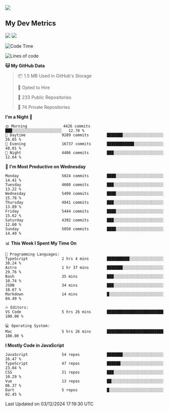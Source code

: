 [<img src="https://img.shields.io/badge/linkedin-%230077B5.svg?&style=for-the-badge&logo=linkedin&logoColor=white" />](https://www.linkedin.com/in/savepong)

<!--
[<img src="https://img.shields.io/badge/pongsiri.pisutakarathada.com-%230077B5.svg?&style=for-the-badge&color=orange" />](https://pongsiri.pisutakarathada.com)
[<img src="https://img.shields.io/badge/apps.saveworld.co-%230077B5.svg?&style=for-the-badge&color=2aa889" />](https://apps.saveworld.co)

[![savepong' github stats](https://github-readme-stats.vercel.app/api?username=savepong&show_icons=true&count_private=true&theme=gotham&hide_border=true&bg_color=00000000&text_color=768390FF)](https://pongsiri.pisutakarathada.com/posts/stats)

[![GitHub Streak](https://github-readme-streak-stats.herokuapp.com?user=savepong&theme=gotham&hide_border=true&background=00000000&dates=768390FF)](https://pongsiri.pisutakarathada.com/posts/stats)

[![Top Langs](https://github-readme-stats.vercel.app/api/top-langs/?username=savepong&layout=compact&langs_count=10&theme=gotham&hide_border=true&bg_color=00000000&text_color=768390FF)](https://pongsiri.pisutakarathada.com/posts/stats)

<!-- [![savepong's wakatime stats](https://github-readme-stats.vercel.app/api/wakatime?username=@savepong&layout=default&theme=gotham&hide_border=true&bg_color=00000000&text_color=768390FF)](https://pongsiri.pisutakarathada.com/posts/stats) -->

## My Dev Metrics

[![](https://komarev.com/ghpvc/?username=savepong&color=blue&label=Profile%20Views)](https://github.com/savepong)
[![](https://img.shields.io/github/followers/savepong?label=GitHub%20Followers)](https://github.com/savepong)

<!--START_SECTION:waka-->
![Code Time](http://img.shields.io/badge/Code%20Time-1%2C683%20hrs%2041%20mins-blue)

![Lines of code](https://img.shields.io/badge/From%20Hello%20World%20I%27ve%20Written-65.8%20million%20lines%20of%20code-blue)

**🐱 My GitHub Data** 

> 📦 1.5 MB Used in GitHub's Storage 
 > 
> 💼 Opted to Hire
 > 
> 📜 233 Public Repositories 
 > 
> 🔑 74 Private Repositories 
 > 
**I'm a Night 🦉** 

```text
🌞 Morning                4426 commits        ███░░░░░░░░░░░░░░░░░░░░░░   12.70 % 
🌆 Daytime                9289 commits        ███████░░░░░░░░░░░░░░░░░░   26.65 % 
🌃 Evening                16737 commits       ████████████░░░░░░░░░░░░░   48.01 % 
🌙 Night                  4406 commits        ███░░░░░░░░░░░░░░░░░░░░░░   12.64 % 
```
📅 **I'm Most Productive on Wednesday** 

```text
Monday                   5024 commits        ████░░░░░░░░░░░░░░░░░░░░░   14.41 % 
Tuesday                  4608 commits        ███░░░░░░░░░░░░░░░░░░░░░░   13.22 % 
Wednesday                5499 commits        ████░░░░░░░░░░░░░░░░░░░░░   15.78 % 
Thursday                 4841 commits        ███░░░░░░░░░░░░░░░░░░░░░░   13.89 % 
Friday                   5444 commits        ████░░░░░░░░░░░░░░░░░░░░░   15.62 % 
Saturday                 4392 commits        ███░░░░░░░░░░░░░░░░░░░░░░   12.60 % 
Sunday                   5050 commits        ████░░░░░░░░░░░░░░░░░░░░░   14.49 % 
```


📊 **This Week I Spent My Time On** 

```text
💬 Programming Languages: 
TypeScript               2 hrs 4 mins        ██████████░░░░░░░░░░░░░░░   38.24 % 
Astro                    1 hr 37 mins        ███████░░░░░░░░░░░░░░░░░░   29.76 % 
Bash                     35 mins             ███░░░░░░░░░░░░░░░░░░░░░░   10.74 % 
JSON                     34 mins             ███░░░░░░░░░░░░░░░░░░░░░░   10.67 % 
Markdown                 14 mins             █░░░░░░░░░░░░░░░░░░░░░░░░   04.49 % 

🔥 Editors: 
VS Code                  5 hrs 26 mins       █████████████████████████   100.00 % 

💻 Operating System: 
Mac                      5 hrs 26 mins       █████████████████████████   100.00 % 
```

**I Mostly Code in JavaScript** 

```text
JavaScript               54 repos            ███████░░░░░░░░░░░░░░░░░░   26.47 % 
TypeScript               47 repos            ██████░░░░░░░░░░░░░░░░░░░   23.04 % 
CSS                      21 repos            ███░░░░░░░░░░░░░░░░░░░░░░   10.29 % 
Vue                      13 repos            ██░░░░░░░░░░░░░░░░░░░░░░░   06.37 % 
Dart                     5 repos             █░░░░░░░░░░░░░░░░░░░░░░░░   02.45 % 
```




 Last Updated on 03/12/2024 17:19:30 UTC
<!--END_SECTION:waka-->

<!--
**savepong/savepong** is a ✨ _special_ ✨ repository because its `README.md` (this file) appears on your GitHub profile.

Here are some ideas to get you started:

- 🔭 I’m currently working on WebComponents and TypeScript.
- 🌱 I’m currently learning ...
- 👯 I’m looking to collaborate on ...
- 🤔 I’m looking for help with ...
- 💬 Ask me about ...
- 📫 How to reach me: ...
- 😄 Pronouns: ...
- ⚡ Fun fact: ...
-->
